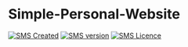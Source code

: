 Simple-Personal-Website
========================
[![SMS Created](https://img.shields.io/badge/Created-March%202019-blue.svg)](#)
[![SMS version](https://img.shields.io/badge/Personal%20Website-orange.svg)](#)
[![SMS Licence](https://img.shields.io/badge/Language-CSharp-green.svg)](#)
